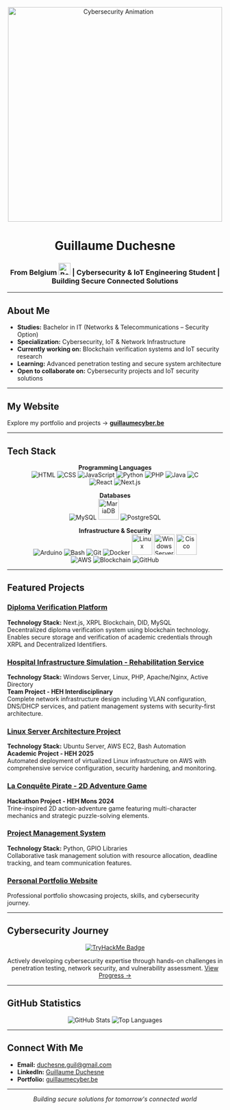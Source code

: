 <div align="center">
  <img src="https://media.giphy.com/media/zyFcsWHX2fdpyb5SBi/giphy.gif" alt="Cybersecurity Animation" width="500px" />
</div>

<h1 align="center">Guillaume Duchesne</h1>
<h3 align="center">
  From Belgium 
  <img src="https://upload.wikimedia.org/wikipedia/commons/thumb/5/5c/Flag-map_of_Belgium.svg/731px-Flag-map_of_Belgium.svg.png" alt="Belgium Flag" width="28px" /> | 
  Cybersecurity & IoT Engineering Student | Building Secure Connected Solutions
</h3>

---

## About Me
- **Studies:** Bachelor in IT (Networks & Telecommunications – Security Option)  
- **Specialization:** Cybersecurity, IoT & Network Infrastructure  
- **Currently working on:** Blockchain verification systems and IoT security research
- **Learning:** Advanced penetration testing and secure system architecture  
- **Open to collaborate on:** Cybersecurity projects and IoT security solutions  

---

## My Website
Explore my portfolio and projects → **[guillaumecyber.be](https://guillaumecyber.be)**

---

## Tech Stack
<div align="center">
  
**Programming Languages**  
<img src="https://img.icons8.com/color/48/html-5.png" alt="HTML" /> 
<img src="https://img.icons8.com/color/48/css3.png" alt="CSS" /> 
<img src="https://img.icons8.com/color/48/javascript.png" alt="JavaScript" /> 
<img src="https://img.icons8.com/color/48/python.png" alt="Python" /> 
<img src="https://img.icons8.com/color/48/php.png" alt="PHP" /> 
<img src="https://img.icons8.com/fluency/48/java-coffee-cup-logo.png" alt="Java" /> 
<img src="https://img.icons8.com/color/48/c-programming.png" alt="C" />  
<img src="https://img.icons8.com/color/48/react-native.png" alt="React" /> 
<img src="https://img.icons8.com/ios-filled/50/000000/nextjs.png" alt="Next.js" /> 

**Databases**  
<img src="https://img.icons8.com/color/48/mysql-logo.png" alt="MySQL" /> 
<img src="https://mariadb.com/wp-content/uploads/2019/11/mariadb-logo-vert_blue-transparent.png" alt="MariaDB" width="48"/>
<img src="https://img.icons8.com/color/48/postgreesql.png" alt="PostgreSQL" />

**Infrastructure & Security**  
<img src="https://img.icons8.com/color/48/arduino.png" alt="Arduino" /> 
<img src="https://img.icons8.com/color/48/bash.png" alt="Bash" /> 
<img src="https://img.icons8.com/color/48/git.png" alt="Git" /> 
<img src="https://img.icons8.com/color/48/docker.png" alt="Docker" /> 
<img src="https://www.vectorlogo.zone/logos/linux/linux-icon.svg" alt="Linux" width="48"/> 
<img src="https://www.vectorlogo.zone/logos/microsoft/microsoft-icon.svg" alt="Windows Server" width="48"/> 
<img src="https://www.vectorlogo.zone/logos/cisco/cisco-icon.svg" alt="Cisco" width="48"/>  
<img src="https://img.icons8.com/color/48/amazon-web-services.png" alt="AWS" /> 
<img src="https://img.icons8.com/color/48/blockchain-technology.png" alt="Blockchain" /> 
<img src="https://img.icons8.com/nolan/48/github.png" alt="GitHub" />  

</div>

---

## Featured Projects

### **[Diploma Verification Platform](https://github.com/guii-cyber/diploma-verification)**
**Technology Stack:** Next.js, XRPL Blockchain, DID, MySQL  
Decentralized diploma verification system using blockchain technology. Enables secure storage and verification of academic credentials through XRPL and Decentralized Identifiers.

### **[Hospital Infrastructure Simulation - Rehabilitation Service](#)**
**Technology Stack:** Windows Server, Linux, PHP, Apache/Nginx, Active Directory  
**Team Project - HEH Interdisciplinary**  
Complete network infrastructure design including VLAN configuration, DNS/DHCP services, and patient management systems with security-first architecture.

### **[Linux Server Architecture Project](https://github.com/AnthonyCodeDev/HEH-2025-ProjetLinux)**
**Technology Stack:** Ubuntu Server, AWS EC2, Bash Automation  
**Academic Project - HEH 2025**  
Automated deployment of virtualized Linux infrastructure on AWS with comprehensive service configuration, security hardening, and monitoring.

### **[La Conquête Pirate - 2D Adventure Game](#)**
**Hackathon Project - HEH Mons 2024**  
Trine-inspired 2D action-adventure game featuring multi-character mechanics and strategic puzzle-solving elements.

### **[Project Management System](https://github.com/Urkral/GDP_gr3)**
**Technology Stack:** Python, GPIO Libraries  
Collaborative task management solution with resource allocation, deadline tracking, and team communication features.

### **[Personal Portfolio Website](https://guillaumecyber.be)**
Professional portfolio showcasing projects, skills, and cybersecurity journey.

---

## Cybersecurity Journey
<div align="center">
  <a href="https://tryhackme.com/p/guicyber" target="_blank">
    <img src="https://tryhackme-badges.s3.amazonaws.com/guicyber.png" alt="TryHackMe Badge" />
  </a>
  <p>
    Actively developing cybersecurity expertise through hands-on challenges in penetration testing, network security, and vulnerability assessment.  
    <a href="https://tryhackme.com/p/guicyber" target="_blank">View Progress →</a>
  </p>
</div>

---

## GitHub Statistics
<div align="center">
  <img src="https://github-readme-stats.vercel.app/api?username=guii-cyber&show_icons=true&theme=radical" alt="GitHub Stats" />
  <img src="https://github-readme-stats.vercel.app/api/top-langs/?username=guii-cyber&layout=compact&theme=radical" alt="Top Languages" />
</div>

---

## Connect With Me
- **Email:** [duchesne.guil@gmail.com](mailto:duchesne.guil@gmail.com)  
- **LinkedIn:** [Guillaume Duchesne](https://www.linkedin.com/in/guillaume-cyber/)  
- **Portfolio:** [guillaumecyber.be](https://guillaumecyber.be)

---

<div align="center">
  <i>Building secure solutions for tomorrow's connected world</i>
</div>
